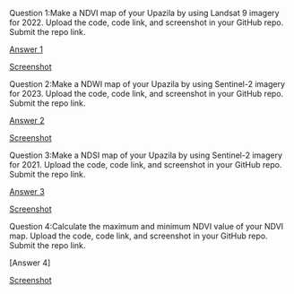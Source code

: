 Question 1:Make a NDVI map of your Upazila by using Landsat 9 imagery for 2022. Upload the code, code link, and screenshot in your GitHub repo. Submit the repo link.

[Answer 1](https://code.earthengine.google.com/6c1a726d779f99780279ba3ea789e90c)

[Screenshot](https://github.com/Anamikachow56/Assignment-11--Indices-calculation-from-imagery/blob/c836d9fb80d30c3c836d85ed5c656811ecc20d39/NDVI.png)


Question 2:Make a NDWI map of your Upazila by using Sentinel-2 imagery for 2023. Upload the code, code link, and screenshot in your GitHub repo. Submit the repo link.

[Answer 2](https://code.earthengine.google.com/42340a17bbe1acb41e195e24b1edec0e)

[Screenshot](https://github.com/Anamikachow56/Assignment-11--Indices-calculation-from-imagery/blob/08145aae42a1465cfe71b8e63636692861eb1d43/NDWI.png)

Question 3:Make a NDSI map of your Upazila by using Sentinel-2 imagery for 2021. Upload the code, code link, and screenshot in your GitHub repo. Submit the repo link.

[Answer 3](https://code.earthengine.google.com/8f90fea27c86273b5bdb9cdc53a0d55e)

[Screenshot](https://github.com/Anamikachow56/Assignment-11--Indices-calculation-from-imagery/blob/869368b91a59b9e96d58e3a9bd9bf46e731cb148/NDSI.png)

Question 4:Calculate the maximum and minimum NDVI value of your NDVI map. Upload the code, code link, and screenshot in your GitHub repo. Submit the repo link.

[Answer 4]

[Screenshot]()
